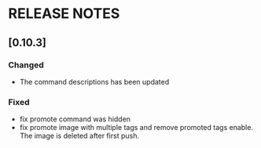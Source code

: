 # RELEASE NOTES

## [0.10.3]

### Changed
- The command descriptions has been updated

### Fixed
- fix promote command was hidden
- fix promote image with multiple tags and remove promoted tags enable. The image is deleted after first push.